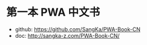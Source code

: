 # 第一本 PWA 中文书

* github: https://github.com/SangKa/PWA-Book-CN
* doc: http://sangka-z.com/PWA-Book-CN/
